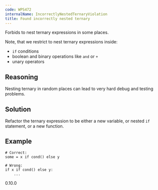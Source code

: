 ```yaml
---
code: WPS472
internalName: IncorrectlyNestedTernaryViolation
title: Found incorrectly nested ternary
---
```


Forbids to nest ternary expressions in some places.

Note, that we restrict to nest ternary expressions inside:

  - `if` conditions
  - boolean and binary operations like `and` or `+`
  - unary operators

<!-- end list -->

## Reasoning
Nesting ternary in random places can lead to very hard debug and
testing problems.

## Solution
Refactor the ternary expression to be either a new variable, or
nested `if` statement, or a new function.

## Example

    # Correct:
    some = x if cond() else y
    
    # Wrong:
    if x if cond() else y:
        ...

<div class="versionadded">

0.10.0

</div>